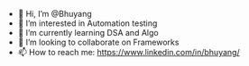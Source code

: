 - 👋 Hi, I’m @Bhuyang
- 👀 I’m interested in Automation testing
- 🌱 I’m currently learning DSA and Algo
- 💞️ I’m looking to collaborate on Frameworks
- 📫 How to reach me: https://www.linkedin.com/in/bhuyang/

<!---
Bhuyang/Bhuyang is a ✨ special ✨ repository because its `README.md` (this file) appears on your GitHub profile.
You can click the Preview link to take a look at your changes.
--->
